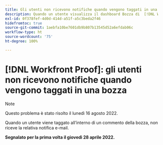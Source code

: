 ```yaml
---
title: Gli utenti non ricevono notifiche quando vengono taggati in una bozza
description: Quando un utente visualizza il dashboard Bozza di  [!DNL Workfront] , i rapporti [!UICONTROL Proofs to manage] (Bozze da gestire) e [!UICONTROL Proofs awaiting decision reports] (Bozze in attesa di decisione) mostrano 0 rapporti nelle varie categorie (totale, puntuale, ecc.).
exl-id: 0f378fef-4d0d-414d-a51f-a5c3beda2f46
hidefromtoc: true
source-git-commit: 1aebfa10be7601db9b807b13545d52a6efdab06c
workflow-type: ht
source-wordcount: '75'
ht-degree: 100%

---
```


# [!DNL Workfront Proof]: gli utenti non ricevono notifiche quando vengono taggati in una bozza

>[!NOTE]
>
>Questo problema è stato risolto il lunedì 16 agosto 2022.

Quando un utente viene taggato all’interno di un commento della bozza, non riceve la relativa notifica e-mail.

**Segnalato per la prima volta il giovedì 28 aprile 2022.**
